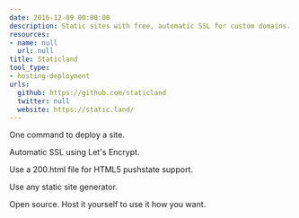 ```yaml
---
date: 2016-12-09 00:00:00
description: Static sites with free, automatic SSL for custom domains.
resources:
- name: null
  url: null
title: Staticland
tool_type:
- hosting-deployment
urls:
  github: https://github.com/staticland
  twitter: null
  website: https://static.land/
---
```


One command to deploy a site.

Automatic SSL using Let's Encrypt.

Use a 200.html file for HTML5 pushstate support.

Use any static site generator.

Open source. Host it yourself to use it how you want.